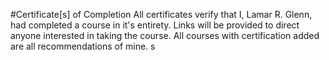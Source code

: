 #Certificate[s] of Completion
All certificates verify that I, Lamar R. Glenn, had completed a course in it's entirety. Links will be provided to direct anyone interested in taking the course. All courses with certification added are all recommendations of mine. s